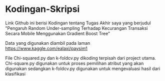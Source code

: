 # Kodingan-Skripsi

Link Github ini berisi Kodingan tentang Tugas Akhir saya yang berjudul
"Pengaruh Random Under-sampling Terhadap Kecurangan Transaksi Secara Mobile Menggunakan Gradient Boost Tree"

Data yang digunakan diambil pada laman https://www.kaggle.com/ealaxi/paysim1

File Chi-squared.py dan k-foldcv.py dikoding terpisah dari project utama.
Chi-square.py digunakan untuk proses pemilihan atribut yang akan digunakan sedangkan k-foldcv.py digunakan untuk mengevaluasi hasil dari klasifikasi
